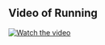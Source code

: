 ## Video of Running

[![Watch the video](https://i.imgur.com/vKb2F1B.png)](https://youtu.be/vt5fpE0bzSY)
